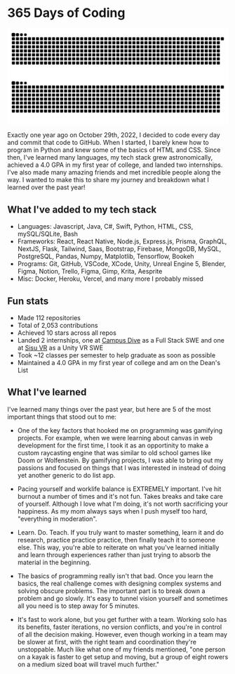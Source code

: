# 365 Days of Coding

<img src="https://github.com/Andrew32A/365-days-of-coding/blob/main/images/snake-dark.svg" align="center">
<img src="https://github.com/Andrew32A/365-days-of-coding/blob/main/images/snake-light.svg" align="center">

Exactly one year ago on October 29th, 2022, I decided to code every day and commit that code to GitHub. When I started, I barely knew how to program in Python and knew some of the basics of HTML and CSS. Since then, I've learned many languages, my tech stack grew astronomically, achieved a 4.0 GPA in my first year of college, and landed two internships. I've also made many amazing friends and met incredible people along the way. I wanted to make this to share my journey and breakdown what I learned over the past year!

## What I've added to my tech stack

- Languages: Javascript, Java, C#, Swift, Python, HTML, CSS, mySQL/SQLite, Bash
- Frameworks: React, React Native, Node.js, Express.js, Prisma, GraphQL, NextJS, Flask, Tailwind, Saas, Bootstrap, Firebase, MongoDB, MySQL, PostgreSQL, Pandas, Numpy, Matplotlib, Tensorflow, Bookeh
- Programs: Git, GitHub, VSCode, XCode, Unity, Unreal Engine 5, Blender, Figma, Notion, Trello, Figma, Gimp, Krita, Aesprite
- Misc: Docker, Heroku, Vercel, and many more I probably missed

## Fun stats

- Made 112 repositories
- Total of 2,053 contributions
- Achieved 10 stars across all repos
- Landed 2 internships, one at [Campus Dive](https://campusdive.com/) as a Full Stack SWE and one at [Sisu VR](http://www.sisuvr.com/) as a Unity VR SWE
- Took ~12 classes per semester to help graduate as soon as possible
- Maintained a 4.0 GPA in my first year of college and am on the Dean's List

## What I've learned

I've learned many things over the past year, but here are 5 of the most important things that stood out to me:

- One of the key factors that hooked me on programming was gamifying projects. For example, when we were learning about canvas in web development for the first time, I took it as an opportinity to make a custom raycasting engine that was similar to old school games like Doom or Wolfenstein. By gamifying projects, I was able to bring out my passions and focused on things that I was interested in instead of doing yet another generic to do list app.

- Pacing yourself and worklife balance is EXTREMELY important. I've hit burnout a number of times and it's not fun. Takes breaks and take care of yourself. Although I love what I'm doing, it's not worth sacrificing your happiness. As my mom always says when I push myself too hard, "everything in moderation".

- Learn. Do. Teach. If you truly want to master something, learn it and do research, practice practice practice, then finally teach it to someone else. This way, you're able to reiterate on what you've learned initially and learn through experiences rather than just trying to absorb the material in the beginning.

- The basics of programming really isn't that bad. Once you learn the basics, the real challenge comes with designing complex systems and solving obscure problems. The important part is to break down a problem and go slowly. It's easy to tunnel vision yourself and sometimes all you need is to step away for 5 minutes.

- It's fast to work alone, but you get further with a team. Working solo has its benefits, faster iterations, no version conflicts, and you're in control of all the decision making. However, even though working in a team may be slower at first, with the right team and coordination they're unstoppable. Much like what one of my friends mentioned, "one person on a kayak is faster to get setup and moving, but a group of eight rowers on a medium sized boat will travel much further."
